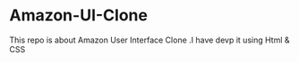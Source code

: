 # Amazon-UI-Clone
This repo is about Amazon User Interface Clone .I have devp it using Html &amp; CSS
